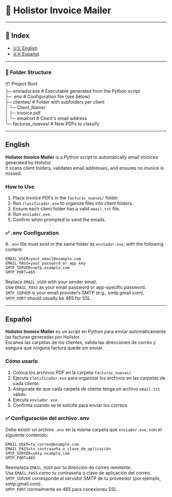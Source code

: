 # 🧾 Holistor Invoice Mailer

---

## 📌 Index  
- [🇺🇸 English](#english)  
- [🇦🇷 Español](#espa%C3%B1ol)

---

### 📁 Folder Structure

📦 Project Root  
├─ enviador.exe # Executable generated from the Python script  
├─ .env # Configuration file (see below)  
├─ clientes/ # Folder with subfolders per client  
│ └─ Client_Name/  
│   ├─ invoice.pdf  
│   └─ email.txt # Client's email address  
└─ facturas_nuevas/ # New PDFs to classify  

---

## English

**Holistor Invoice Mailer** is a Python script to automatically email invoices generated by Holistor.  
It scans client folders, validates email addresses, and ensures no invoice is missed.

### How to Use

1. Place invoice PDFs in the `facturas_nuevas/` folder.  
2. Run `clasificador.exe` to organize files into client folders.  
3. Ensure each client folder has a valid `email.txt` file.  
4. Run `enviador.exe`.  
5. Confirm when prompted to send the emails.

### ✅ .env Configuration

A `.env` file must exist in the same folder as `enviador.exe`, with the following content:

```dotenv
EMAIL_USER=your_email@example.com
EMAIL_PASS=your_password_or_app_key
SMTP_SERVER=smtp.example.com
SMTP_PORT=465
```

Replace `EMAIL_USER` with your sender email.  
Use `EMAIL_PASS` as your email password or app-specific password.  
`SMTP_SERVER` is your email provider’s SMTP (e.g., smtp.gmail.com).  
`SMTP_PORT` should usually be 465 for SSL.

---

## Español

**Holistor Invoice Mailer** es un script en Python para enviar automáticamente las facturas generadas por Holistor.  
Escanea las carpetas de los clientes, valida las direcciones de correo y asegura que ninguna factura quede sin enviar.

### Cómo usarlo

1. Coloca los archivos PDF en la carpeta `facturas_nuevas/`.  
2. Ejecuta `clasificador.exe` para organizar los archivos en las carpetas de cada cliente.  
3. Asegúrate de que cada carpeta de cliente tenga un archivo `email.txt` válido.  
4. Ejecuta `enviador.exe`.  
5. Confirma cuando se te solicite para enviar los correos.

### ✅ Configuración del archivo .env

Debe existir un archivo `.env` en la misma carpeta que `enviador.exe`, con el siguiente contenido:

```dotenv
EMAIL_USER=tu_correo@example.com
EMAIL_PASS=tu_contraseña_o_clave_de_aplicación
SMTP_SERVER=smtp.example.com
SMTP_PORT=465
```

Reemplaza `EMAIL_USER` por tu dirección de correo remitente.  
Usa `EMAIL_PASS` como tu contraseña o clave de aplicación del correo.  
`SMTP_SERVER` corresponde al servidor SMTP de tu proveedor (por ejemplo, smtp.gmail.com).  
`SMTP_PORT` normalmente es 465 para conexiones SSL.

